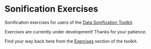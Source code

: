 # Sonification Exercises
Sonification exercises for users of the [Data Sonification Toolkit](https://www.sonificationkit.com/).  

Exercises are currently under development! Thanks for your patience.  

Find your way back here from the [Exercises](https://www.sonificationkit.com/data-sonification/exercises) section of the toolkit.
